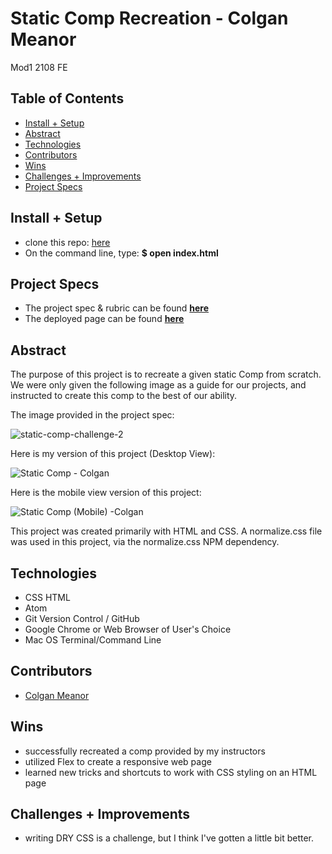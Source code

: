 
# Static Comp Recreation - Colgan Meanor
Mod1 2108 FE

## Table of Contents
  - [Install + Setup](#set-up)  
  - [Abstract](#abstract)
  - [Technologies](#technologies)
  - [Contributors](#contributors)
  - [Wins](#wins)
  - [Challenges + Improvements](#challenges-+-Improvements)
  - [Project Specs](#project-specs)

## Install + Setup
   - clone this repo: [here](https://github.com/colganmeanor/Static-Comp)
   - On the command line, type: **$ open index.html**

## Project Specs
   - The project spec & rubric can be found **[here](https://frontend.turing.edu/projects/module-1/m1-static-comp)**
   - The deployed page can be found **[here](https://colganmeanor.github.io/Static-Comp/)**



## Abstract

  The purpose of this project is to recreate a given static Comp from scratch. We were only given the following image as a guide for our projects, and instructed to create this comp to the best of our ability.
  
  The image provided in the project spec:
  
  ![static-comp-challenge-2](https://user-images.githubusercontent.com/87510749/139604518-6e8724b4-c3fb-44e6-8ea5-c9d63c69f94a.jpeg)


  Here is my version of this project (Desktop View):
  
  ![Static Comp - Colgan](https://user-images.githubusercontent.com/87510749/139604561-b31f8847-a4c1-4217-803c-e5a9661a06ae.png)

  Here is the mobile view version of this project:
  
  ![Static Comp (Mobile) -Colgan](https://user-images.githubusercontent.com/87510749/139604589-656e9b27-a928-4ef8-a40c-9137d1dd2967.png)



  This project was created primarily with HTML and CSS. A normalize.css file was used in this project, via the normalize.css NPM dependency.



## Technologies
  - CSS HTML
  - Atom
  - Git Version Control / GitHub
  - Google Chrome or Web Browser of User's Choice
  - Mac OS Terminal/Command Line


## Contributors
  - [Colgan Meanor](https://github.com/colganmeanor)

## Wins
 - successfully recreated a comp provided by my instructors
 - utilized Flex to create a responsive web page
 - learned new tricks and shortcuts to work with CSS styling on an HTML page


## Challenges + Improvements
 - writing DRY CSS is a challenge, but I think I've gotten a little bit better.
 
